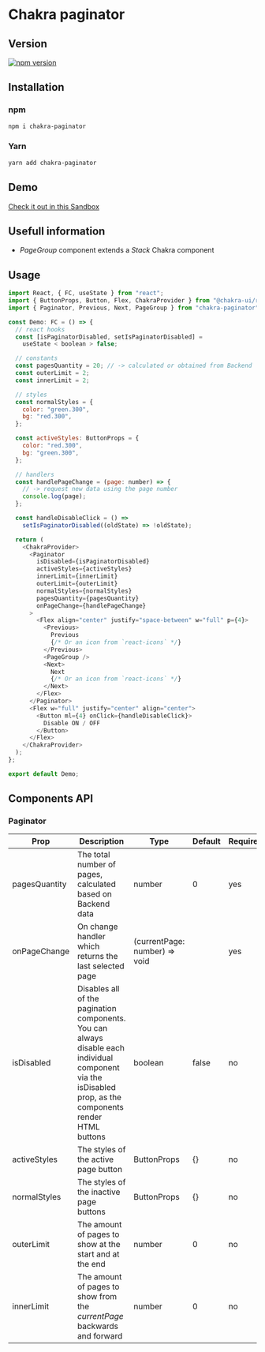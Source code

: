 # Chakra paginator

## Version

[![npm version](https://badge.fury.io/js/chakra-paginator.svg)](https://badge.fury.io/js/chakra-paginator)

## Installation

### npm

```bash
npm i chakra-paginator
```

### Yarn

```bash
yarn add chakra-paginator
```

## Demo

[Check it out in this Sandbox](https://codesandbox.io/s/chakra-paginator-demo-4n2gd)

## Usefull information

- _PageGroup_ component extends a _Stack_ Chakra component

## Usage

```js
import React, { FC, useState } from "react";
import { ButtonProps, Button, Flex, ChakraProvider } from "@chakra-ui/react";
import { Paginator, Previous, Next, PageGroup } from "chakra-paginator";

const Demo: FC = () => {
  // react hooks
  const [isPaginatorDisabled, setIsPaginatorDisabled] =
    useState < boolean > false;

  // constants
  const pagesQuantity = 20; // -> calculated or obtained from Backend
  const outerLimit = 2;
  const innerLimit = 2;

  // styles
  const normalStyles = {
    color: "green.300",
    bg: "red.300",
  };

  const activeStyles: ButtonProps = {
    color: "red.300",
    bg: "green.300",
  };

  // handlers
  const handlePageChange = (page: number) => {
    // -> request new data using the page number
    console.log(page);
  };

  const handleDisableClick = () =>
    setIsPaginatorDisabled((oldState) => !oldState);

  return (
    <ChakraProvider>
      <Paginator
        isDisabled={isPaginatorDisabled}
        activeStyles={activeStyles}
        innerLimit={innerLimit}
        outerLimit={outerLimit}
        normalStyles={normalStyles}
        pagesQuantity={pagesQuantity}
        onPageChange={handlePageChange}
      >
        <Flex align="center" justify="space-between" w="full" p={4}>
          <Previous>
            Previous
            {/* Or an icon from `react-icons` */}
          </Previous>
          <PageGroup />
          <Next>
            Next
            {/* Or an icon from `react-icons` */}
          </Next>
        </Flex>
      </Paginator>
      <Flex w="full" justify="center" align="center">
        <Button ml={4} onClick={handleDisableClick}>
          Disable ON / OFF
        </Button>
      </Flex>
    </ChakraProvider>
  );
};

export default Demo;
```

## Components API

### Paginator

| Prop          | Description                                                                                                                                                | Type                          | Default | Required |
| ------------- | ---------------------------------------------------------------------------------------------------------------------------------------------------------- | ----------------------------- | ------- | -------- |
| pagesQuantity | The total number of pages, calculated based on Backend data                                                                                                | number                        | 0       | yes      |
| onPageChange  | On change handler which returns the last selected page                                                                                                     | (currentPage: number) => void |         | yes      |
| isDisabled    | Disables all of the pagination components. You can always disable each individual component via the isDisabled prop, as the components render HTML buttons | boolean                       | false   | no       |
| activeStyles  | The styles of the active page button                                                                                                                       | ButtonProps                   | {}      | no       |
| normalStyles  | The styles of the inactive page buttons                                                                                                                    | ButtonProps                   | {}      | no       |
| outerLimit    | The amount of pages to show at the start and at the end                                                                                                    | number                        | 0       | no       |
| innerLimit    | The amount of pages to show from the _currentPage_ backwards and forward                                                                                   | number                        | 0       | no       |
